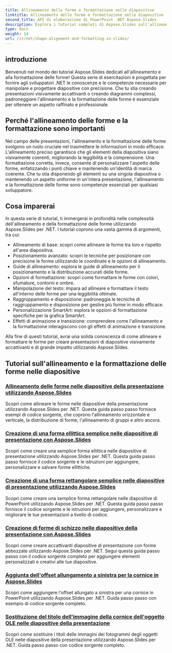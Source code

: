 ```yaml
---
title: Allineamento delle forme e formattazione nelle diapositive
linktitle: Allineamento delle forme e formattazione nelle diapositive
second_title: API di elaborazione di PowerPoint .NET Aspose.Slides
description: Esplora i tutorial completi di Aspose.Slides sull'allineamento e la formattazione delle forme nelle applicazioni .NET. Impara ad allineare e formattare le forme senza sforzo, migliorando le tue presentazioni di diapositive con precisione.
type: docs
weight: 14
url: /it/net/shape-alignment-and-formatting-in-slides/
---
```


## introduzione

Benvenuti nel mondo dei tutorial Aspose.Slides dedicati all'allineamento e alla formattazione delle forme! Questa serie di esercitazioni è progettata per fornire agli sviluppatori .NET le conoscenze e le competenze necessarie per manipolare e progettare diapositive con precisione. Che tu stia creando presentazioni visivamente accattivanti o creando diagrammi complessi, padroneggiare l'allineamento e la formattazione delle forme è essenziale per ottenere un aspetto raffinato e professionale.

## Perché l'allineamento delle forme e la formattazione sono importanti

Nel campo delle presentazioni, l'allineamento e la formattazione delle forme svolgono un ruolo cruciale nel trasmettere le informazioni in modo efficace. L'allineamento preciso garantisce che gli elementi della diapositiva siano visivamente coerenti, migliorando la leggibilità e la comprensione. Una formattazione corretta, invece, consente di personalizzare l'aspetto delle forme, enfatizzando i punti chiave e mantenendo un'identità di marca coerente. Che tu stia disponendo gli elementi su una singola diapositiva o mantenendo un aspetto uniforme in un'intera presentazione, l'allineamento e la formattazione delle forme sono competenze essenziali per qualsiasi sviluppatore.

## Cosa imparerai

In questa serie di tutorial, ti immergerai in profondità nelle complessità dell'allineamento e della formattazione delle forme utilizzando Aspose.Slides per .NET. I tutorial coprono una vasta gamma di argomenti, tra cui:

- Allineamento di base: scopri come allineare le forme tra loro e rispetto all'area diapositiva.
- Posizionamento avanzato: scopri le tecniche per posizionare con precisione le forme utilizzando le coordinate e le opzioni di allineamento.
- Guide di allineamento: esplora le guide di allineamento per il posizionamento e la distribuzione accurati delle forme.
- Opzioni di formattazione: scopri come formattare le forme con colori, sfumature, contorni e ombre.
- Manipolazione del testo: impara ad allineare e formattare il testo all'interno delle forme per una leggibilità ottimale.
- Raggruppamento e disposizione: padroneggia le tecniche di raggruppamento e disposizione per gestire più forme in modo efficace.
- Personalizzazione SmartArt: esplora le opzioni di formattazione specifiche per la grafica SmartArt.
- Effetti di animazione e transizione: comprendere come l'allineamento e la formattazione interagiscono con gli effetti di animazione e transizione.

Alla fine di questi tutorial, avrai una solida conoscenza di come allineare e formattare le forme per creare presentazioni di diapositive visivamente accattivanti e di grande impatto utilizzando Aspose.Slides.

## Tutorial sull'allineamento e la formattazione delle forme nelle diapositive
### [Allineamento delle forme nelle diapositive della presentazione utilizzando Aspose.Slides](./aligning-shapes/)
Scopri come allineare le forme nelle diapositive della presentazione utilizzando Aspose.Slides per .NET. Questa guida passo passo fornisce esempi di codice sorgente, che coprono l'allineamento orizzontale e verticale, la distribuzione di forme, l'allineamento di gruppi e altro ancora.
### [Creazione di una forma ellittica semplice nelle diapositive di presentazione con Aspose.Slides](./creating-simple-ellipse-shape/)
Scopri come creare una semplice forma ellittica nelle diapositive di presentazione utilizzando Aspose.Slides per .NET. Questa guida passo passo fornisce il codice sorgente e le istruzioni per aggiungere, personalizzare e salvare forme ellittiche.
### [Creazione di una forma rettangolare semplice nelle diapositive di presentazione utilizzando Aspose.Slides](./creating-simple-rectangle-shape/)
Scopri come creare una semplice forma rettangolare nelle diapositive di PowerPoint utilizzando Aspose.Slides per .NET. Questa guida passo passo fornisce il codice sorgente e le istruzioni per aggiungere, personalizzare e migliorare le tue presentazioni a livello di codice.
### [Creazione di forme di schizzo nelle diapositive della presentazione con Aspose.Slides](./creating-sketched-shapes/)
Scopri come creare accattivanti diapositive di presentazione con forme abbozzate utilizzando Aspose.Slides per .NET. Segui questa guida passo passo con il codice sorgente completo per aggiungere elementi personalizzati e creativi alle tue diapositive.
### [Aggiunta dell'offset allungamento a sinistra per la cornice in Aspose.Slides](./adding-stretch-offset-left-picture-frame/)
Scopri come aggiungere l'offset allungato a sinistra per una cornice in PowerPoint utilizzando Aspose.Slides per .NET. Guida passo passo con esempio di codice sorgente completo.
### [Sostituzione del titolo dell'immagine della cornice dell'oggetto OLE nelle diapositive della presentazione](./substituting-picture-title-ole-object-frame/)
Scopri come sostituire i titoli delle immagini dei fotogrammi degli oggetti OLE nelle diapositive della presentazione utilizzando Aspose.Slides per .NET. Guida passo passo con codice sorgente completo.